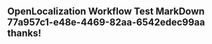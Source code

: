 <properties
ms.topic="hero-topic"
ms.test1="hero-topic"
ms.test2="test"/>

## OpenLocalization Workflow Test MarkDown 77a957c1-e48e-4469-82aa-6542edec99aa thanks!
